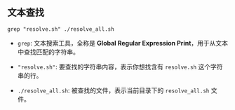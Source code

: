 ## 文本查找
```
grep "resolve.sh" ./resolve_all.sh
```
- `grep`: 文本搜索工具，全称是 **Global Regular Expression Print**，用于从文本中查找匹配的字符串。
    
- `"resolve.sh"`: 要查找的字符串内容，表示你想找含有 `resolve.sh` 这个字符串的行。
    
- `./resolve_all.sh`: 被查找的文件，表示当前目录下的 `resolve_all.sh` 文件。